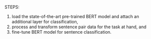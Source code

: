 
STEPS:

1. load the state-of-the-art pre-trained BERT model and attach an additional layer for classification,
2. process and transform sentence pair data for the task at hand, and
3. fine-tune BERT model for sentence classification.
